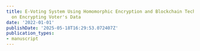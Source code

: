 ```yaml
---
title: E-Voting System Using Homomorphic Encryption and Blockchain Technology to Focus
  on Encrypting Voter's Data
date: '2022-01-01'
publishDate: '2025-05-18T16:29:53.072407Z'
publication_types:
- manuscript
---
```

